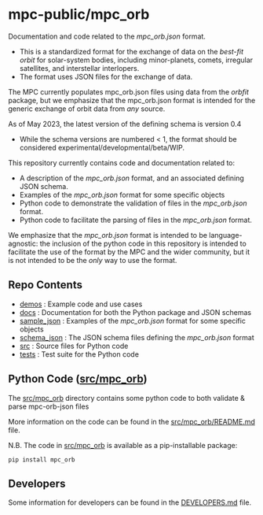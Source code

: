 # mpc-public/mpc_orb

Documentation and code related to the *mpc_orb.json* format. 
 - This is a standardized format for the exchange of data on the *best-fit orbit* for solar-system bodies, including minor-planets, comets, irregular satellites, and interstellar interlopers. 
 - The format uses JSON files for the exchange of data.

The MPC currently populates mpc_orb.json files using data from the *orbfit* package, but we emphasize that the 
mpc_orb.json format is intended for the generic exchange of orbit data from *any* source.  

As of May 2023, the latest version of the defining schema is version 0.4
 - While the schema versions are numbered < 1, the format should be considered experimental/developmental/beta/WIP.

This repository currently contains code and documentation related to: 
 - A description of the *mpc_orb.json* format, and an associated defining JSON schema.
 - Examples of the *mpc_orb.json* format for some specific objects
 - Python code to demonstrate the validation of files in the *mpc_orb.json* format. 
 - Python code to facilitate the parsing of files in the *mpc_orb.json* format. 

We emphasize that the *mpc_orb.json* format is intended to be language-agnostic: 
the inclusion of the python code in this repository is intended to facilitate the use of the format by the MPC and 
the wider community, but it is not intended to be the *only* way to use the format.


## Repo Contents 

 - [demos](demos) : Example code and use cases
 - [docs](docs)	: Documentation for both the Python package and JSON schemas	
 - [sample_json](sample_json) : Examples of the *mpc_orb.json* format for some specific objects	
 - [schema_json](schema_json) : The JSON schema files defining the *mpc_orb.json* format
 - [src](src) : Source files for Python code
 - [tests](tests) : Test suite for the Python code



## Python Code ([src/mpc_orb](src/mpc_orb))

The [src/mpc_orb](src/mpc_orb) directory contains some python code to both validate & parse mpc-orb-json files 

More information on the code can be found in the [src/mpc_orb/README.md](src/mpc_orb/README.md) file.

N.B. The code in [src/mpc_orb](src/mpc_orb) is available as a pip-installable package:
```
pip install mpc_orb
```


## Developers 

Some information for developers can be found in the [DEVELOPERS.md](DEVELOPERS.md) file.
